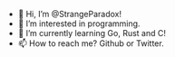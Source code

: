 - 👋 Hi, I’m @StrangeParadox!
- 👀 I’m interested in programming.
- 🌱 I’m currently learning Go, Rust and C!
- 📫 How to reach me? Github or Twitter.

<!---
StrangeParadox/StrangeParadox is a ✨ special ✨ repository because its `README.md` (this file) appears on your GitHub profile.
You can click the Preview link to take a look at your changes.
--->
